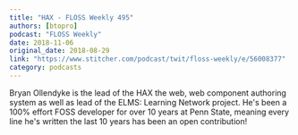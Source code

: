 ```yaml
---
title: "HAX - FLOSS Weekly 495"
authors: [btopro]
podcast: "FLOSS Weekly"
date: 2018-11-06
original_date: 2018-08-29
link: "https://www.stitcher.com/podcast/twit/floss-weekly/e/56008377"
category: podcasts
---
```


Bryan Ollendyke is the lead of the HAX the web, web component authoring system as well as lead of the ELMS: Learning Network project. He's been a 100% effort FOSS developer for over 10 years at Penn State, meaning every line he's written the last 10 years has been an open contribution!